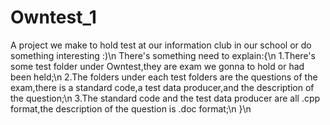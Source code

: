 # Owntest_1
A project we make to hold test at our information club in our school or do something interesting :)\n
There's something need to explain:{\n
  1.There's some test folder under Owntest,they are exam we gonna to hold or had been held;\n
  2.The folders under each test folders are the questions of the exam,there is a standard code,a test data producer,and the description of the question;\n
  3.The standard code and the test data producer are all .cpp format,the description of the question is .doc format;\n
}\n
